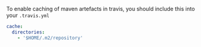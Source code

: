To enable caching of maven artefacts in travis, you should include this into your `.travis.yml`

```yml
cache:
  directories:
    - '$HOME/.m2/repository'
```
